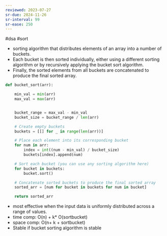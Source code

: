 ```yaml
---
reviewed: 2023-07-27
sr-due: 2024-11-26
sr-interval: 99
sr-ease: 250
---
```


#dsa #sort

- sorting algorithm that distributes elements of an array into a number of buckets.
- Each bucket is then sorted individually, either using a different sorting algorithm or by recursively applying the bucket sort algorithm.
- Finally, the sorted elements from all buckets are concatenated to produce the final sorted array.

```python
def bucket_sort(arr):

    min_val = min(arr)
    max_val = max(arr)


    bucket_range = max_val - min_val
    bucket_size = bucket_range / len(arr)

    # Create empty buckets
    buckets = [[] for _ in range(len(arr))]

    # Place each element into its corresponding bucket
    for num in arr:
        index = int((num - min_val) / bucket_size)
        buckets[index].append(num)

    # Sort each bucket (you can use any sorting algorithm here)
    for bucket in buckets:
        bucket.sort()

    # Concatenate sorted buckets to produce the final sorted array
    sorted_arr = [num for bucket in buckets for num in bucket]

    return sorted_arr

```

- most effective when the input data is uniformly distributed across a range of values.
- time comp: O(n) + k\* O(sortbucket)
- space comp: O(n+ k + sortbucket)
- Stable if bucket sorting algorithm is stable
